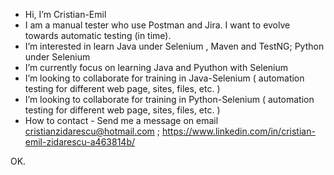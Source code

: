 - Hi, I’m Cristian-Emil
- I am a manual tester who use Postman and Jira. I want to evolve towards automatic testing (in time).
- I’m interested in learn Java under Selenium , Maven and TestNG; Python under Selenium
- I’m currently focus on learning Java and Pyuthon with Selenium
- I’m looking to collaborate for training in Java-Selenium ( automation testing for different web page, sites, files, etc. )
- I’m looking to collaborate for training in Python-Selenium ( automation testing for different web page, sites, files, etc. )   
- How to contact - Send me a message on email cristianzidarescu@hotmail.com ; https://www.linkedin.com/in/cristian-emil-zidarescu-a463814b/


<!---
Cristian-Emil/Cristian-Emil is a ✨ special ✨ repository because its `README.md` (this file) appears on your GitHub profile.
You can click the Preview link to take a look at your changes.
--->
OK.
